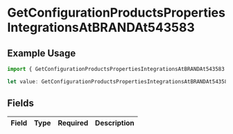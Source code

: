 # GetConfigurationProductsPropertiesIntegrationsAtBRANDAt543583

## Example Usage

```typescript
import { GetConfigurationProductsPropertiesIntegrationsAtBRANDAt543583 } from "@vercel/sdk/models/getconfigurationproductsop.js";

let value: GetConfigurationProductsPropertiesIntegrationsAtBRANDAt543583 = {};
```

## Fields

| Field       | Type        | Required    | Description |
| ----------- | ----------- | ----------- | ----------- |